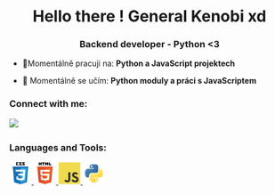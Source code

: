 <h1 align="center">Hello there ! General Kenobi xd</h1>
<h3 align="center">Backend developer - Python <3</h3>

- 🔭Momentálně pracuji na: **Python a JavaScript projektech**

- 🌱 Momentálně se učím: **Python moduly a práci s JavaScriptem**

<h3 align="left">Connect with me:</h3>
<p align="left">
</p>
<img src="https://i.gifer.com/origin/f6/f6f9367d4bd2087b9862d7a58f14a12c.gif"> 
<h3 align="left">Languages and Tools:</h3>
<p align="left"> <a href="https://www.w3schools.com/css/" target="_blank" rel="noreferrer"> <img src="https://raw.githubusercontent.com/devicons/devicon/master/icons/css3/css3-original-wordmark.svg" alt="css3" width="40" height="40"/> </a> <a href="https://www.w3.org/html/" target="_blank" rel="noreferrer"> <img src="https://raw.githubusercontent.com/devicons/devicon/master/icons/html5/html5-original-wordmark.svg" alt="html5" width="40" height="40"/> </a> <a href="https://developer.mozilla.org/en-US/docs/Web/JavaScript" target="_blank" rel="noreferrer"> <img src="https://raw.githubusercontent.com/devicons/devicon/master/icons/javascript/javascript-original.svg" alt="javascript" width="40" height="40"/> </a> <a href="https://www.python.org" target="_blank" rel="noreferrer"> <img src="https://raw.githubusercontent.com/devicons/devicon/master/icons/python/python-original.svg" alt="python" width="40" height="40"/> </a> </p>

